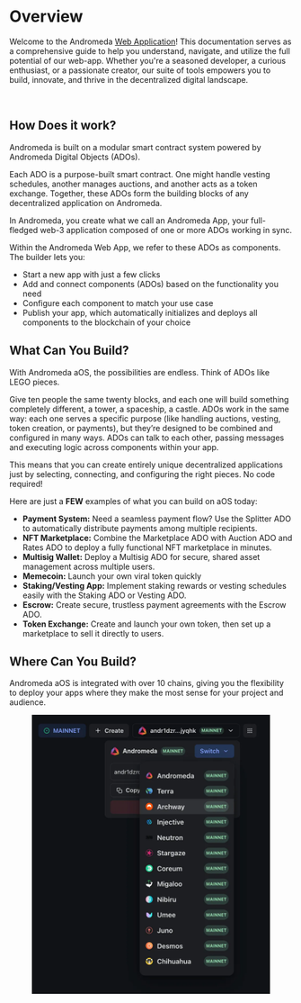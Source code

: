 # Overview

Welcome to the Andromeda [Web Application](https://app.andromedaprotocol.io/)! This documentation serves as a comprehensive guide to help you understand, navigate, and utilize the full potential of our  web-app. Whether you're a seasoned developer, a curious enthusiast, or a passionate creator, our suite of tools empowers you to build, innovate, and thrive in the decentralized digital landscape.&#x20;

<figure><img src=".gitbook/assets/Screenshot 2024-05-21 at 4.50.18 PM.png" alt=""><figcaption></figcaption></figure>

## **How Does it work?** <a href="#f2c7" id="f2c7"></a>

Andromeda is built on a modular smart contract system powered by Andromeda Digital Objects (ADOs).

Each ADO is a purpose-built smart contract. One might handle vesting schedules, another manages auctions, and another acts as a token exchange. Together, these ADOs form the building blocks of any decentralized application on Andromeda.

In Andromeda, you create what we call an Andromeda App, your full-fledged web-3 application composed of one or more ADOs working in sync.

Within the Andromeda Web App, we refer to these ADOs as components. The builder lets you:

* Start a new app with just a few clicks
* Add and connect components (ADOs) based on the functionality you need
* Configure each component to match your use case
* Publish your app, which automatically initializes and deploys all components to the blockchain of your choice

## **What Can You Build?** <a href="#f2c7" id="f2c7"></a>

With Andromeda aOS, the possibilities are endless. Think of ADOs like LEGO pieces.

Give ten people the same twenty blocks, and each one will build something completely different, a tower, a spaceship, a castle. ADOs work in the same way: each one serves a specific purpose (like handling auctions, vesting, token creation, or payments), but they’re designed to be combined and configured in many ways. ADOs can talk to each other, passing messages and executing logic across components within your app.

This means that you can create entirely unique decentralized applications just by selecting, connecting, and configuring the right pieces. No code required!

Here are just a **FEW** examples of what you can build on aOS today:

* **Payment System:** Need a seamless payment flow? Use the Splitter ADO to automatically distribute payments among multiple recipients.
* **NFT Marketplace:** Combine the Marketplace ADO with Auction ADO and Rates ADO to deploy a fully functional NFT marketplace in minutes.
* **Multisig Wallet:** Deploy a Multisig ADO for secure, shared asset management across multiple users.
* **Memecoin:** Launch your own viral token quickly
* **Staking/Vesting App:** Implement staking rewards or vesting schedules easily with the Staking ADO or Vesting ADO.
* **Escrow:** Create secure, trustless payment agreements with the Escrow ADO.
* **Token Exchange:** Create and launch your own token, then set up a marketplace to sell it directly to users.

## Where Can You Build?

Andromeda aOS is integrated with over 10 chains, giving you the flexibility to deploy your apps where they make the most sense for your project and audience.

<figure><img src=".gitbook/assets/image.png" alt=""><figcaption></figcaption></figure>
